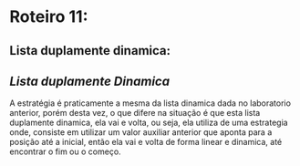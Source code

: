 # Roteiro 11:
## Lista duplamente dinamica:

*Lista duplamente Dinamica*
--
A estratégia é praticamente a mesma da lista dinamica dada no laboratorio anterior, porém desta vez, o que difere na situação é que esta lista duplamente dinamica, ela vai e volta, ou seja, ela utiliza de uma estrategia onde, consiste em utilizar um valor auxiliar anterior que aponta para a posição até a inicial, então ela vai e volta de forma linear e dinamica, até encontrar o fim ou o começo.
